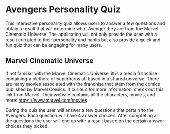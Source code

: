 # Avengers Personality Quiz
This interactive personality quiz allows users to answer a few questions and obtain a result that will determine what Avenger they are from the Marvel Cinematic Universe. The application will not only provide the user with a result currated to their personality and habits but also provide a quick and fun quiz that can be engaging for many users.

Marvel Cinematic Universe
-
If not familiar with the Marvel Cinematic Universe, it is a media franchise containing a plethora of superheros all based in a shared universe. There are many movies associated with the franchise that stem from the comics published by Marvel Comics. 
If curious for more information, check out this link from Marvel. Their website contains all the characters, movies, and more: https://www.marvel.com/movies



During the quiz the user will answer a few questions that pertain to the Avengers. Each question will have 4 answer choices. After completing all the questions the user will end up with a result based on the certain answer choices they picked.
